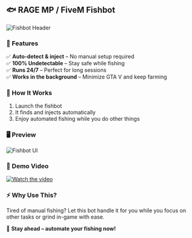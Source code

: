 ## 🐟 RAGE MP / FiveM Fishbot  

![Fishbot Header](https://i.imgur.com/UhLvdS0.jpeg)  

### 🎣 Features  
✅ **Auto-detect & inject** – No manual setup required  
✅ **100% Undetectable** – Stay safe while fishing  
✅ **Runs 24/7** – Perfect for long sessions  
✅ **Works in the background** – Minimize GTA V and keep farming  

### 🚀 How It Works  
1. Launch the fishbot  
2. It finds and injects automatically  
3. Enjoy automated fishing while you do other things  

### 🖥️ Preview  
![Fishbot UI](https://i.imgur.com/ckUJyf0.png)  

### 🎥 Demo Video  
[![Watch the video](https://i.imgur.com/4YsTTBT.png)](https://imgur.com/gbhFazk)
### ⚡ Why Use This?  
Tired of manual fishing? Let this bot handle it for you while you focus on other tasks or grind in-game with ease.  

👾 **Stay ahead – automate your fishing now!**  
